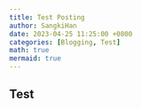 ```yaml
---
title: Test Posting
author: SangkiHan
date: 2023-04-25 11:25:00 +0800
categories: [Blogging, Test]
math: true
mermaid: true
---
```


## Test

